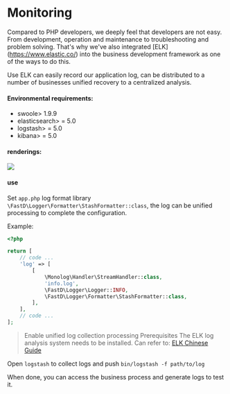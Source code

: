 # Monitoring

Compared to PHP developers, we deeply feel that developers are not easy. From development, operation and maintenance to troubleshooting and problem solving. That's why we've also integrated [ELK] (https://www.elastic.co/) into the business development framework as one of the ways to do this.

Use ELK can easily record our application log, can be distributed to a number of businesses unified recovery to a centralized analysis.

#### Environmental requirements:

* swoole> 1.9.9
* elasticsearch> = 5.0
* logstash> = 5.0
* kibana> = 5.0

#### renderings:

![](assets/elk.jpg)

#### use

Set `app.php` log format library `\FastD\Logger\Formatter\StashFormatter::class`, the log can be unified processing to complete the configuration.

Example:
 
```php
<?php

return [
    // code ...
    'log' => [
        [
            \Monolog\Handler\StreamHandler::class,
            'info.log',
            \FastD\Logger\Logger::INFO,
            \FastD\Logger\Formatter\StashFormatter::class,
        ],
    ],
    // code ...
];
```

> Enable unified log collection processing Prerequisites The ELK log analysis system needs to be installed. Can refer to: [ELK Chinese Guide](https://kibana.logstash.es/content/logstash/get-start/install.html)

Open `logstash` to collect logs and push `bin/logstash -f path/to/log`

When done, you can access the business process and generate logs to test it.
